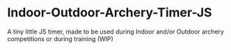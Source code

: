 # Indoor-Outdoor-Archery-Timer-JS
A tiny little JS timer, made to be used during Indoor and/or Outdoor archery competitions or during training (WIP)
